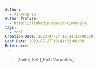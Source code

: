```yaml
---
Author:
  - Xinyang YU
Author Profile:
  - https://linkedin.com/in/xinyang-yu
tags:
  - tool
Creation Date: 2023-07-27T10:41:22+08:00
Last Date: 2023-07-27T10:41:22+08:00
References:
---
```

>[!note] Set [[Path Variables]]